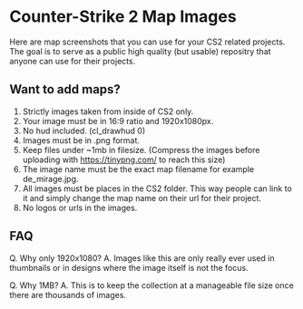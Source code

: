# Counter-Strike 2 Map Images
Here are map screenshots that you can use for your CS2 related projects. The goal is to serve as a public high quality (but usable) repositry that anyone can use for their projects.

## Want to add maps?
1. Strictly images taken from inside of CS2 only.
2. Your image must be in 16:9 ratio and 1920x1080px.
3. No hud included. (cl_drawhud 0)
4. Images must be in .png format.
5. Keep files under ~1mb in filesize. (Compress the images before uploading with https://tinypng.com/ to reach this size)
6. The image name must be the exact map filename for example de_mirage.jpg.
7. All images must be places in the CS2 folder. This way people can link to it and simply change the map name on their url for their project.
8. No logos or urls in the images.

## FAQ
Q. Why only 1920x1080?
A. Images like this are only really ever used in thumbnails or in designs where the image itself is not the focus.

Q. Why 1MB?
A. This is to keep the collection at a manageable file size once there are thousands of images.
